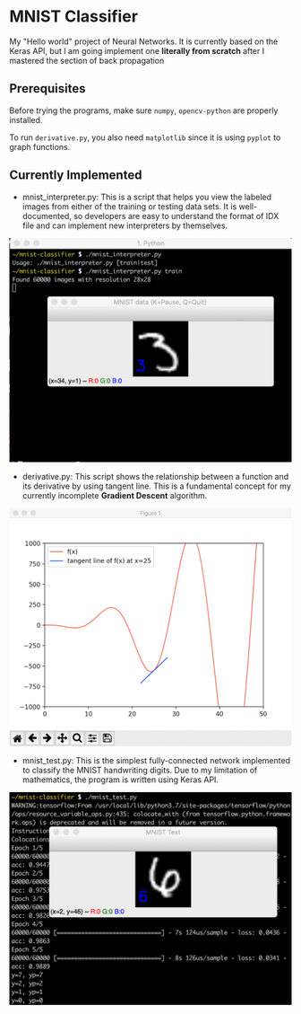 # MNIST Classifier

My "Hello world" project of Neural Networks. It is currently based on the Keras
API, but I am going implement one **literally from scratch** after I mastered
the section of back propagation

## Prerequisites

Before trying the programs, make sure `numpy`, `opencv-python` are properly
installed.

To run `derivative.py`, you also need `matplotlib` since it is using `pyplot`
to graph functions.

## Currently Implemented

* mnist\_interpreter.py: This is a script that helps you view the labeled images
from either of the training or testing data sets. It is well-documented, so
developers are easy to understand the format of IDX file and can implement new
interpreters by themselves.

![MNIST interpreter](interpreter.png)

* derivative.py: This script shows the relationship between a function and its
derivative by using tangent line. This is a fundamental concept for my currently
incomplete **Gradient Descent** algorithm.

![Derivative plot](derivative_plot.png)

* mnist\_test.py: This is the simplest fully-connected network implemented to
classify the MNIST handwriting digits. Due to my limitation of mathematics, the
program is written using Keras API.

![MNIST classifier](mnist_test_screenshot.png)
